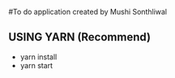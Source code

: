 #To do application
created by Mushi Sonthliwal

## USING YARN (Recommend)

- yarn install
- yarn start